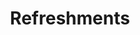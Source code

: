 ---
title: Refreshments
price: R80 000
limit: 1
logo: diamond-blue.png
large-logo: diamond-large.png
logo_size: 100

# Expo info
expo: yes
banners: 2

#benefits
passes: 1
discount_disabled: false

exclusive:
    - Exclusive logo on 2 x refreshment bars, branded cup sleeves for 1600 servings of speciality coffee and 1000 fruit crushes or something similar
    - Exclusive branding on serviettes
    - Exclusive branding at catering stations
    - Option to add a branded re-usable coffee cup to be added to delegate bag *price available on request

sold_out: no
order: 80
---